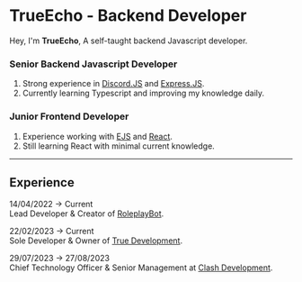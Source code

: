 <h1>TrueEcho - Backend Developer</h1>
Hey, I'm <b>TrueEcho</b>, A self-taught backend Javascript developer.

### Senior Backend Javascript Developer<br>
<ul style="list-style: line">
<li>Strong experience in <a href="https://discord.js.org">Discord.JS</a> and <a href="https://expressjs.com/">Express.JS</a>.</li>
<li>Currently learning Typescript and improving my knowledge daily.</li>
</ul>

### Junior Frontend Developer
<ul style="list-style: line">
<li>Experience working with <a href="https://ejs.co/">EJS</a> and <a href="https://expressjs.com/">React</a>.</li>
<li>Still learning React with minimal current knowledge.</li>
</ul>

<hr>
<h2>Experience</h2>

14/04/2022 -> Current<br>
Lead Developer & Creator of <a href="https://roleplaybot.xyz">RoleplayBot</a>.

22/02/2023 -> Current<br>
Sole Developer & Owner of <a href="https://true-development.xyz">True Development</a>.

29/07/2023 -> 27/08/2023<br>
Chief Technology Officer & Senior Management at <a href="https://clashdevelopment.com">Clash Development</a>.
